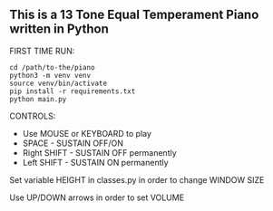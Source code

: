 This is a 13 Tone Equal Temperament Piano written in Python
-
FIRST TIME RUN:
```
cd /path/to-the/piano
python3 -m venv venv
source venv/bin/activate
pip install -r requirements.txt
python main.py
```
CONTROLS:
+ Use MOUSE or KEYBOARD to play
+ SPACE - SUSTAIN OFF/ON
+ Right SHIFT - SUSTAIN OFF permanently
+ Left SHIFT - SUSTAIN ON permanently

Set variable HEIGHT in classes.py in order to change WINDOW SIZE

Use UP/DOWN arrows in order to set VOLUME
